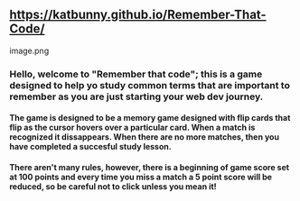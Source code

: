## https://katbunny.github.io/Remember-That-Code/

image.png

### Hello, welcome to "Remember that code"; this is a game designed to help yo study common terms that are important to remember as you are just starting your web dev journey. 

#### The game is designed to be a memory game designed with flip cards that flip as the cursor hovers over a particular card. When a match is recognized it dissappears. When there are no more matches, then you have completed a succesful study lesson.

#### There aren't many rules, however, there is a beginning of game score set at 100 points and every time you miss a match a 5 point score will be reduced, so be careful not to click unless you mean it!
